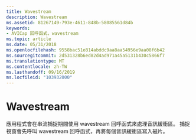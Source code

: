 ```yaml
---
title: Wavestream
description: Wavestream
ms.assetid: 81267149-793e-4611-848b-58085561d84b
keywords:
- AVICap 回呼函式，wavestream
ms.topic: article
ms.date: 05/31/2018
ms.openlocfilehash: 9558bac51e814abddc9aa8aa54956e9aa08f6b42
ms.sourcegitcommit: 2d531328b6ed82d4ad971a45a5131b430c5866f7
ms.translationtype: MT
ms.contentlocale: zh-TW
ms.lasthandoff: 09/16/2019
ms.locfileid: "103932000"
---
```

# <a name="wavestream"></a>Wavestream

應用程式會在串流捕捉期間使用 wavestream 回呼函式來處理音訊緩衝區。 捕捉視窗會先呼叫 wavestream 回呼函式，再將每個音訊緩衝區寫入磁片。

 

 




